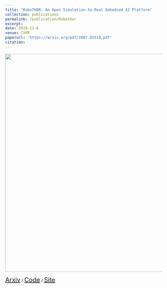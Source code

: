 ```yaml
---
title: "RoboTHOR: An Open Simulation-to-Real Embodied AI Platform"
collection: publications
permalink: /publication/Robothor
excerpt: 
date: 2019-11-6
venue: CVPR 
paperurl: 'https://arxiv.org/pdf/2007.02519.pdf'
citation: 
---
```

<p float="left">
<img src="/images/robothor.png" width = "700"/>
</p>
<a style="font-size:20px" href="https://arxiv.org/abs/2004.06799">Arxiv</a> / <a style="font-size:20px" href="https://github.com/allenai/robothor-challenge">Code</a> / <a style="font-size:20px" href="https://ai2thor.allenai.org/robothor/challenge/">Site</a>
